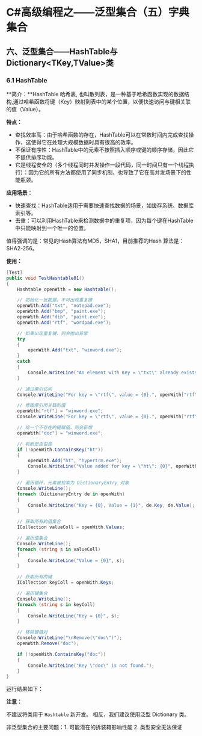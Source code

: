 # C#高级编程之——泛型集合（五）字典集合

## 六、泛型集合——HashTable与Dictionary<TKey,TValue>类

### 6.1 HashTable

**简介：**HashTable 哈希表, 也叫散列表，是一种基于哈希函数实现的数据结构,通过哈希函数将键（Key）映射到表中的某个位置，以便快速访问与键相关联的值（Value）。

**特点：**

- 查找效率高：由于哈希函数的存在，HashTable可以在常数时间内完成查找操作，这使得它在处理大规模数据时具有很高的效率。
- 不保证有序性：HashTable中的元素不按照插入顺序或键的顺序存储，因此它不提供排序功能。
- 它是线程安全的（多个线程同时并发操作一段代码，同一时间只有一个线程执行）：因为它的所有方法都使用了同步机制，也导致了它在高并发场景下的性能瓶颈。

**应用场景：**

- 快速查找：HashTable适用于需要快速查找数据的场景，如缓存系统、数据库索引等。
- 去重：可以利用HashTable来检测数据中的重复项，因为每个键在HashTable中只能映射到一个唯一的位置。

值得强调的是：常见的Hash算法有MD5，SHA1，目前推荐的Hash 算法是：SHA2-256。

**使用：**

```csharp
[Test]
public void TestHashtable01()
{
    Hashtable openWith = new Hashtable();

    // 初始化一批数据，不可出现重复键
    openWith.Add("txt", "notepad.exe");
    openWith.Add("bmp", "paint.exe");
    openWith.Add("dib", "paint.exe");
    openWith.Add("rtf", "wordpad.exe");

    // 如果出现重复键，则会抛出异常
    try
    {
        openWith.Add("txt", "winword.exe");
    }
    catch
    {
        Console.WriteLine("An element with Key = \"txt\" already exists.");
    }

    // 通过索引访问
    Console.WriteLine("For key = \"rtf\", value = {0}.", openWith["rtf"]);

    // 修改索引所关联的值
    openWith["rtf"] = "winword.exe";
    Console.WriteLine("For key = \"rtf\", value = {0}.", openWith["rtf"]);

    // 给一个不存在的键赋值，则会新增
    openWith["doc"] = "winword.exe";

    // 判断是否包含
    if (!openWith.ContainsKey("ht"))
    {
        openWith.Add("ht", "hypertrm.exe");
        Console.WriteLine("Value added for key = \"ht\": {0}", openWith["ht"]);
    }

    // 遍历循环，元素被检索为 DictionaryEntry 对象
    Console.WriteLine();
    foreach (DictionaryEntry de in openWith)
    {
        Console.WriteLine("Key = {0}, Value = {1}", de.Key, de.Value);
    }

    // 获取所有的值集合
    ICollection valueColl = openWith.Values;

    // 遍历值集合
    Console.WriteLine();
    foreach (string s in valueColl)
    {
        Console.WriteLine("Value = {0}", s);
    }

    // 获取所有的键
    ICollection keyColl = openWith.Keys;

    // 遍历键集合
    Console.WriteLine();
    foreach (string s in keyColl)
    {
        Console.WriteLine("Key = {0}", s);
    }

    // 移除键值对
    Console.WriteLine("\nRemove(\"doc\")");
    openWith.Remove("doc");

    if (!openWith.ContainsKey("doc"))
    {
        Console.WriteLine("Key \"doc\" is not found.");
    }
}
```

运行结果如下：

**注意：**

不建议将类用于 `Hashtable` 新开发。 相反，我们建议使用泛型 Dictionary 类。

非泛型集合的主要问题：1. 可能潜在的拆装箱影响性能 2. 类型安全无法保证
